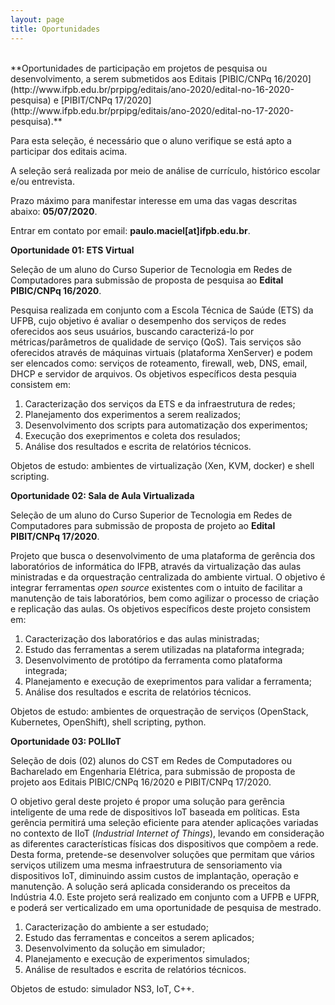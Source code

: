 ```yaml
---
layout: page
title: Oportunidades
---
```


<br/>
**Oportunidades de participação em projetos de pesquisa ou desenvolvimento, a serem submetidos aos Editais [PIBIC/CNPq 16/2020](http://www.ifpb.edu.br/prpipg/editais/ano-2020/edital-no-16-2020-pesquisa) e [PIBIT/CNPq 17/2020](http://www.ifpb.edu.br/prpipg/editais/ano-2020/edital-no-17-2020-pesquisa).**

Para esta seleção, é necessário que o aluno verifique se está apto a participar dos editais acima.

A seleção será realizada por meio de análise de currículo, histórico escolar e/ou entrevista.

Prazo máximo para manifestar interesse em uma das vagas descritas abaixo: **05/07/2020**.

Entrar em contato por email: **paulo.maciel[at]ifpb.edu.br**.

**Oportunidade 01: ETS Virtual**

Seleção de um aluno do Curso Superior de Tecnologia em Redes de Computadores para submissão de proposta de pesquisa ao **Edital PIBIC/CNPq 16/2020**.

Pesquisa realizada em conjunto com a Escola Técnica de Saúde (ETS) da UFPB, cujo objetivo é avaliar o desempenho dos serviços de redes oferecidos aos seus usuários, buscando caracterizá-lo por métricas/parâmetros de qualidade de serviço (QoS). Tais serviços são oferecidos através de máquinas virtuais (plataforma XenServer) e podem ser elencados como: serviços de roteamento, firewall, web, DNS, email, DHCP e servidor de arquivos. Os objetivos específicos desta pesquia consistem em:

1. Caracterização dos serviços da ETS e da infraestrutura de redes;
2. Planejamento dos experimentos a serem realizados;
3. Desenvolvimento dos scripts para automatização dos experimentos;
4. Execução dos exeprimentos e coleta dos resulados;
5. Análise dos resultados e escrita de relatórios técnicos.

Objetos de estudo: ambientes de virtualização (Xen, KVM, docker) e shell scripting.

**Oportunidade 02: Sala de Aula Virtualizada**

Seleção de um aluno do Curso Superior de Tecnologia em Redes de Computadores para submissão de proposta de projeto ao **Edital PIBIT/CNPq 17/2020**.

Projeto que busca o desenvolvimento de uma plataforma de gerência dos laboratórios de informática do IFPB, através da virtualização das aulas ministradas e da orquestração centralizada do ambiente virtual. O objetivo é integrar ferramentas *open source* existentes com o intuito de facilitar a manutenção de tais laboratórios, bem como agilizar o processo de criação e replicação das aulas. Os objetivos específicos deste projeto consistem em:

1. Caracterização dos laboratórios e das aulas ministradas;
2. Estudo das ferramentas a serem utilizadas na plataforma integrada;
3. Desenvolvimento de protótipo da ferramenta como plataforma integrada;
4. Planejamento e execução de exeprimentos para validar a ferramenta;
5. Análise dos resultados e escrita de relatórios técnicos.

Objetos de estudo: ambientes de orquestração de serviços (OpenStack, Kubernetes, OpenShift), shell scripting, python.

**Oportunidade 03: POLIIoT**

Seleção de dois (02) alunos do CST em Redes de Computadores ou Bacharelado em Engenharia Elétrica, para submissão de proposta de projeto aos Editais PIBIC/CNPq 16/2020 e PIBIT/CNPq 17/2020.

O objetivo geral deste projeto é propor uma solução para gerência inteligente de uma rede de dispositivos IoT baseada em políticas. Esta gerência permitirá uma seleção eficiente para atender aplicações variadas no contexto de IIoT (*Industrial Internet of Things*), levando em consideração as diferentes características físicas dos dispositivos que compõem a rede. Desta forma, pretende-se desenvolver soluções que permitam que vários serviços utilizem uma mesma infraestrutura de sensoriamento via dispositivos IoT, diminuindo assim custos de implantação, operação e manutenção. A solução será aplicada considerando os preceitos da Indústria 4.0. Este projeto será realizado em conjunto com a UFPB e UFPR, e poderá ser verticalizado em uma oportunidade de pesquisa de mestrado.

1. Caracterização do ambiente a ser estudado;
2. Estudo das ferramentas e conceitos a serem aplicados;
3. Desenvolvimento da solução em simulador;
4. Planejamento e execução de experimentos simulados;
5. Análise de resultados e escrita de relatórios técnicos.

Objetos de estudo: simulador NS3, IoT, C++.
